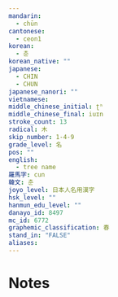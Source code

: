 ```yaml
---
mandarin:
  - chūn
cantonese:
  - ceon1
korean:
  - 춘
korean_native: ""
japanese:
  - CHIN
  - CHUN
japanese_nanori: ""
vietnamese:
middle_chinese_initial: ʈʰ
middle_chinese_final: iuɪn
stroke_count: 13
radical: 木
skip_number: 1-4-9
grade_level: 名
pos: ""
english:
  - tree name
羅馬字: cun
韓文: 춘
joyo_level: 日本人名用漢字
hsk_level: ""
hanmun_edu_level: ""
danayo_id: 8497
mc_id: 6772
graphemic_classification: 春
stand_in: "FALSE"
aliases:
---
```


# Notes
